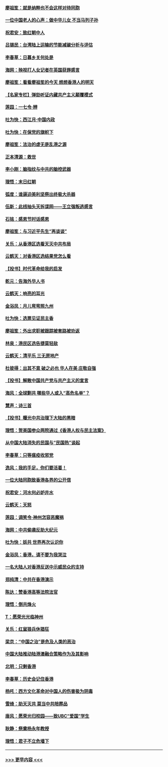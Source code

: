 #### [廖祖笙：就是纳粹也不会这样对待同胞](../pages/nsc993/n11697658.md?t=12041055) 
#### [一位中国老人的心声：做中华儿女 不当马列子孙](../pages/nsc993/n11697525.md?t=12041055) 
#### [祝君安：致红朝中人](../pages/nsc993/n11697518.md?t=12041055) 
#### [吕锡民：台湾陆上运输的节能减碳分析与评估](../pages/nsc993/n11694983.md?t=12041055) 
#### [李春草：日暮乡关何处是](../pages/nsc993/n11694805.md?t=12041055) 
#### [海网：殃视打人女记者在英国获罪感言](../pages/nsc993/n11693832.md?t=12041055) 
#### [廖祖笙：看看廖祖笙的今天 想想香港人的明天](../pages/nsc993/n11693707.md?t=12041055) 
#### [【名家专栏】弹劾听证内藏共产主义颠覆模式](../pages/nsc993/n11693563.md?t=12041055) 
#### [莲园：一七令‧辨](../pages/nsc993/n11692558.md?t=12041055) 
#### [吐为快：西江月·中国内政](../pages/nsc993/n11692071.md?t=12041055) 
#### [吐为快：在保党的旗帜下](../pages/nsc993/n11691188.md?t=12041055) 
#### [廖祖笙：法治的虚无是乱港之源](../pages/nsc993/n11690605.md?t=12041055) 
#### [正本清源：救世](../pages/nsc993/n11689134.md?t=12041055) 
#### [李小刚：脑指纹与中共的脑控武器](../pages/nsc993/n11688900.md?t=12041055) 
#### [理悟：末日红朝](../pages/nsc993/n11688829.md?t=12041055) 
#### [弧度：谁逼迫美利坚祭出终极大杀器](../pages/nsc993/n11688735.md?t=12041055) 
#### [伍新：此线抽头天拆谍网——王立强叛逃感言](../pages/nsc993/n11687981.md?t=12041055) 
#### [石铭：感恩节时话感恩](../pages/nsc993/n11687568.md?t=12041055) 
#### [廖祖笙：与习近平先生“再谈谈”](../pages/nsc993/n11687005.md?t=12041055) 
#### [关乐：从香港区选看天灭中共布局](../pages/nsc993/n11686647.md?t=12041055) 
#### [云鹤天：对香港区选结果党怎么看](../pages/nsc993/n11686216.md?t=12041055) 
#### [【投书】时代革命给我的启发](../pages/nsc993/n11684287.md?t=12041055) 
#### [乾元：告海外华人书](../pages/nsc993/n11684044.md?t=12041055) 
#### [云鹤天：响亮的耳光](../pages/nsc993/n11684254.md?t=12041055) 
#### [金浴凤：月儿弯弯照九州](../pages/nsc993/n11684231.md?t=12041055) 
#### [吐为快：选票见证民主香](../pages/nsc993/n11684206.md?t=12041055) 
#### [廖祖笙：外出求职被跟踪被套路被劝返](../pages/nsc993/n11683874.md?t=12041055) 
#### [林泉：港民区选告捷莫轻敌](../pages/nsc993/n11683930.md?t=12041055) 
#### [云鹤天：清平乐 三无房地产](../pages/nsc993/n11681521.md?t=12041055) 
#### [杜彼得：出其不意 破之必也 华人在美 庄敬自强](../pages/nsc993/n11679554.md?t=12041055) 
#### [【投书】解散中国共产党与共产主义的宣言](../pages/nsc993/n11679177.md?t=12041055) 
#### [海风：全球剿共 哪些华人或入“高危名单”？](../pages/nsc993/n11678617.md?t=12041055) 
#### [慧声：诗三首](../pages/nsc993/n11678848.md?t=12041055) 
#### [【投书】曝光中共治理下大陆的黑暗](../pages/nsc993/n11678674.md?t=12041055) 
#### [理悟：贺美国参众两院通过《香港人权与民主法案》](../pages/nsc993/n11678104.md?t=12041055) 
#### [从中国大陆消失的民国与“民国热”谈起](../pages/nsc993/n11678075.md?t=12041055) 
#### [李春草：只等瘟疫收邪党](../pages/nsc993/n11677308.md?t=12041055) 
#### [逸风：我的手足，你们要活着！](../pages/nsc993/n11676352.md?t=12041055) 
#### [一位大陆同胞致香港各界的公开信](../pages/nsc993/n11675761.md?t=12041055) 
#### [祝君安：河水何必妒井水](../pages/nsc993/n11675746.md?t=12041055) 
#### [云鹤天：天怒](../pages/nsc993/n11675718.md?t=12041055) 
#### [莲园：调笑令‧神州怎容恶魔祸](../pages/nsc993/n11675648.md?t=12041055) 
#### [海网：中共偷袭反助大纪元](../pages/nsc993/n11673515.md?t=12041055) 
#### [吐为快：妖共 世界再次认识你](../pages/nsc993/n11673506.md?t=12041055) 
#### [金浴凤：香港，请不要为我哭泣](../pages/nsc993/n11673248.md?t=12041055) 
#### [一名大陆人对香港反送中示威民众的支持](../pages/nsc993/n11672615.md?t=12041055) 
#### [郑纯清：中共在香港演示](../pages/nsc993/n11670539.md?t=12041055) 
#### [陈达：赞香港高等法院法官](../pages/nsc993/n11669542.md?t=12041055) 
#### [理悟：倒共烽火](../pages/nsc993/n11668844.md?t=12041055) 
#### [T：愿荣光光临神州](../pages/nsc993/n11668421.md?t=12041055) 
#### [关乐：红鼠狼兵休猖狂](../pages/nsc993/n11668378.md?t=12041055) 
#### [梁京：“中国之治”是危及人类的恶治](../pages/nsc993/n11668328.md?t=12041055) 
#### [中国大陆推动陆港澳融合策略作为及其影响](../pages/nsc993/n11668157.md?t=12041055) 
#### [北明：只剩香港](../pages/nsc993/n11668002.md?t=12041055) 
#### [李春草：历史会记住香港](../pages/nsc993/n11667927.md?t=12041055) 
#### [杨吒：西方文化革命对中国人的伤害极为阴毒](../pages/nsc993/n11664521.md?t=12041055) 
#### [雪绮：助天灭共 莫当中共陪葬品](../pages/nsc993/n11662650.md?t=12041055) 
#### [唐风：愿荣光归校园——致UBC“爱国”学生](../pages/nsc993/n11662194.md?t=12041055) 
#### [耿静：祭奠杨永年教授](../pages/nsc993/n11662514.md?t=12041055) 
#### [理悟：君子不立危墙下](../pages/nsc993/n11662172.md?t=12041055) 

----
#### [ >>> 更早内容 <<< ](../indexes/nsc993-earlier.md)
